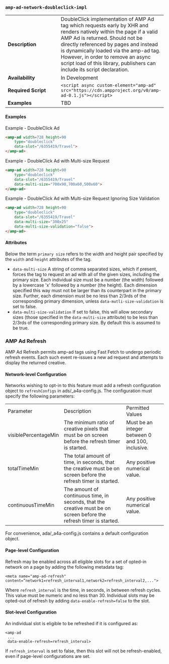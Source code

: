 <!---
Copyright 2016 The AMP HTML Authors. All Rights Reserved.

Licensed under the Apache License, Version 2.0 (the "License");
you may not use this file except in compliance with the License.
You may obtain a copy of the License at

      http://www.apache.org/licenses/LICENSE-2.0

Unless required by applicable law or agreed to in writing, software
distributed under the License is distributed on an "AS-IS" BASIS,
WITHOUT WARRANTIES OR CONDITIONS OF ANY KIND, either express or implied.
See the License for the specific language governing permissions and
limitations under the License.
-->

### <a name="amp-ad-network-doubleclick-impl"></a> `amp-ad-network-doubleclick-impl`

<table>
  <tr>
    <td width="40%"><strong>Description</strong></td>
    <td>DoubleClick implementation of AMP Ad tag which requests early by XHR and
    renders natively within the page if a valid AMP Ad is returned.  Should
    not be directly referenced by pages and instead is dynamically loaded
    via the amp-ad tag.  However, in order to remove an async script load
    of this library, publishers can include its script declaration.</td>
  </tr>
  <tr>
    <td width="40%"><strong>Availability</strong></td>
    <td>In Development</td>
  </tr>
  <tr>
    <td width="40%"><strong>Required Script</strong></td>
    <td><code>&lt;script async custom-element="amp-ad" src="https://cdn.ampproject.org/v0/amp-ad-0.1.js">&lt;/script></code></td>
  </tr>
  <tr>
    <td width="40%"><strong>Examples</strong></td>
    <td>TBD</td>
  </tr>
</table>

#### Examples
Example - DoubleClick Ad
```html
<amp-ad width=728 height=90
    type="doubleclick"
    data-slot="/6355419/Travel">
</amp-ad>
```

Example - DoubleClick Ad with Multi-size Request
```html
<amp-ad width=728 height=90
    type="doubleclick"
    data-slot="/6355419/Travel"
    data-multi-size="700x90,700x60,500x60">
</amp-ad>
```

Example - DoubleClick Ad with Multi-size Request Ignoring Size Validation
```html
<amp-ad width=728 height=90
    type="doubleclick"
    data-slot="/6355419/Travel"
    data-multi-size="300x25"
    data-multi-size-validation="false">
</amp-ad>
```

#### Attributes
Below the term `primary size` refers to the width and height pair specified by the `width` and `height` attributes of the tag.
- `data-multi-size` A string of comma separated sizes, which if present, forces the tag to request an ad with all of the given sizes, including the primary size. Each individual size must be a number (the width) followed by a lowercase 'x' followed by a number (the height). Each dimension specified this way must not be larger than its counterpart in the primary size. Further, each dimension must be no less than 2/3rds of the corresponding primary dimension, unless `data-mutli-size-validation` is set to false.
- `data-multi-size-validation` If set to false, this will allow secondary sizes (those specified in the `data-multi-size` attribute) to be less than 2/3rds of the corresponding primary size. By default this is assumed to be true.

### AMP Ad Refresh

AMP Ad Refresh permits amp-ad tags using Fast Fetch to undergo periodic refresh events. Each such event re-issues a new ad request and attempts to display the returned creative.

#### Network-level Configuration

Networks wishing to opt-in to this feature must add a refresh configuration object to `refreshConfigs` in ads/_a4a-config.js. The configuration must specify the following parameters:

<table>
  <tr>
    <td>Parameter</td>
    <td>Description</td>
    <td>Permitted Values</td>
  <tr>
    <td>visiblePercentageMin</td>
    <td>The minimum ratio of creative pixels that must be on screen before the refresh timer is started.</td>
    <td>Must be an integer between 0 and 100, inclusive.</td>
  </tr>
  <tr>
    <td>totalTimeMin</td>
    <td>The total amount of time, in seconds, that the creative must be on screen before the refresh timer is started.</td>
    <td>Any positive numerical value.</td>
  </tr>
   <tr>
    <td>continuousTimeMin</td>
    <td>The amount of continuous time, in seconds, that the creative must be on screen before the refresh timer is started.</td>
    <td>Any positive numerical value.</td>
  </tr>
</table>

For convenience, ada/_a4a-config.js contains a default configuration object.

#### Page-level Configuration

Refresh may be enabled across all eligible slots for a set of opted-in network on a page by adding the following metadata tag:

`<meta name="amp-ad-refresh" content=”network1=refresh_interval1,network2=refresh_interval2,...">`

Where `refresh_interval` is the time, in seconds, in between refresh cycles. This value must be numeric and no less than 30. Individual slots may be opted-out of refresh by adding `data-enable-refresh=false` to the slot.

#### Slot-level Configuration

An individual slot is eligible to be refreshed if it is configured as:

```
<amp-ad 
 ...
 data-enable-refresh=refresh_interval>
```
If `refresh_interval` is set to false, then this slot will not be refresh-enabled, even if page-level configurations are set.
